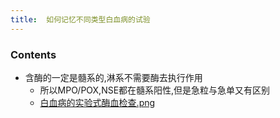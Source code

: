 ```yaml
---
title:  如何记忆不同类型白血病的试验
--- 
```


### Contents
- 含酶的一定是髓系的,淋系不需要酶去执行作用
  - 所以MPO/POX,NSE都在髓系阳性,但是急粒与急单又有区别 
  - [白血病的实验式酶血检查.png](/白血病的实验式酶血检查.png)

